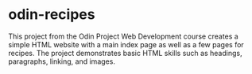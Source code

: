 # odin-recipes
This project from the Odin Project Web Development course creates a simple
HTML website with a main index page as well as a few pages for recipes.
The project demonstrates basic HTML skills such as headings, paragraphs,
linking, and images.
